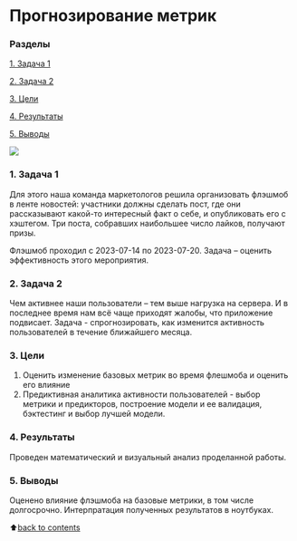 # __Прогнозирование метрик__

### __Разделы__
[1. Задача 1](https://github.com/VolodinAlex/alekaran/tree/AlekaranDS/Karpov.Courses/%D0%9F%D1%80%D0%BE%D0%B3%D0%BD%D0%BE%D0%B7%D0%B8%D1%80%D0%BE%D0%B2%D0%B0%D0%BD%D0%B8%D0%B5%20%D0%BC%D0%B5%D1%82%D1%80%D0%B8%D0%BA#1-%D0%B7%D0%B0%D0%B4%D0%B0%D1%87%D0%B0-1)<br>

[2. Задача 2](https://github.com/VolodinAlex/alekaran/tree/AlekaranDS/Karpov.Courses/%D0%9F%D1%80%D0%BE%D0%B3%D0%BD%D0%BE%D0%B7%D0%B8%D1%80%D0%BE%D0%B2%D0%B0%D0%BD%D0%B8%D0%B5%20%D0%BC%D0%B5%D1%82%D1%80%D0%B8%D0%BA#2-%D0%B7%D0%B0%D0%B4%D0%B0%D1%87%D0%B0-2)<br>

[3. Цели](https://github.com/VolodinAlex/alekaran/tree/AlekaranDS/Karpov.Courses/%D0%9F%D1%80%D0%BE%D0%B3%D0%BD%D0%BE%D0%B7%D0%B8%D1%80%D0%BE%D0%B2%D0%B0%D0%BD%D0%B8%D0%B5%20%D0%BC%D0%B5%D1%82%D1%80%D0%B8%D0%BA#2-%D0%B7%D0%B0%D0%B4%D0%B0%D1%87%D0%B0-2)<br>

[4. Результаты](https://github.com/VolodinAlex/alekaran/tree/AlekaranDS/Karpov.Courses/%D0%9F%D1%80%D0%BE%D0%B3%D0%BD%D0%BE%D0%B7%D0%B8%D1%80%D0%BE%D0%B2%D0%B0%D0%BD%D0%B8%D0%B5%20%D0%BC%D0%B5%D1%82%D1%80%D0%B8%D0%BA#2-%D0%B7%D0%B0%D0%B4%D0%B0%D1%87%D0%B0-2)<br>

[5. Выводы](https://github.com/VolodinAlex/alekaran/tree/AlekaranDS/Karpov.Courses/%D0%9F%D1%80%D0%BE%D0%B3%D0%BD%D0%BE%D0%B7%D0%B8%D1%80%D0%BE%D0%B2%D0%B0%D0%BD%D0%B8%D0%B5%20%D0%BC%D0%B5%D1%82%D1%80%D0%B8%D0%BA#2-%D0%B7%D0%B0%D0%B4%D0%B0%D1%87%D0%B0-2)<br>

![](https://filearchive.cnews.ru/img/book/2022/06/23/e40bb5886f60aab3dbd6647ade5248b1.png)

### __1. Задача 1__
Для этого наша команда маркетологов решила организовать флэшмоб в ленте новостей: участники должны сделать пост, где они рассказывают какой-то интересный факт о себе, и опубликовать его с хэштегом. Три поста, собравших наибольшее число лайков, получают призы.

Флэшмоб проходил с 2023-07-14 по 2023-07-20. Задача – оценить эффективность этого мероприятия. 

### __2. Задача 2__
Чем активнее наши пользователи – тем выше нагрузка на сервера. И в последнее время нам всё чаще приходят жалобы, что приложение подвисает.
Задача - спрогнозировать, как изменится активность пользователей в течение ближайшего месяца.

### **3. Цели**
1) Оценить изменение базовых метрик во время флешмоба и оценить его влияние  
2) Предиктивная аналитика активности пользователей - выбор метрики и предикторов, построение модели и ее валидация, бэктестинг и выбор лучшей модели.


### **4. Результаты**
Проведен математический и визуальный анализ проделанной работы. 

### **5. Выводы**
Оценено влияние флэшмоба на базовые метрики, в том числе долгосрочно. 
Интерпратация полученных результатов в ноутбуках.

:arrow_up:[back to contents](https://github.com/VolodinAlex/alekaran/tree/AlekaranDS/Karpov.Courses/%D0%9F%D1%80%D0%BE%D0%B3%D0%BD%D0%BE%D0%B7%D0%B8%D1%80%D0%BE%D0%B2%D0%B0%D0%BD%D0%B8%D0%B5%20%D0%BC%D0%B5%D1%82%D1%80%D0%B8%D0%BA#%D1%80%D0%B0%D0%B7%D0%B4%D0%B5%D0%BB%D1%8B)
